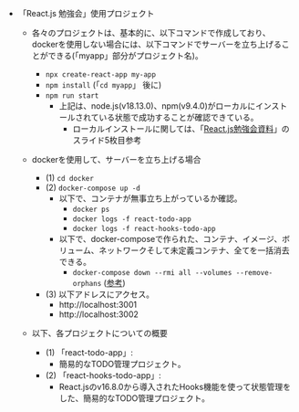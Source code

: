 - 「React.js 勉強会」使用プロジェクト
  - 各々のプロジェクトは、基本的に、以下コマンドで作成しており、dockerを使用しない場合には、以下コマンドでサーバーを立ち上げることができる(「myapp」部分がプロジェクト名)。
    - `npx create-react-app my-app`
    - `npm install` (「`cd myapp`」 後に)
    - `npm run start`
      - 上記は、node.js(v18.13.0)、npm(v9.4.0)がローカルにインストールされている状態で成功することが確認できている。
        - ローカルインストールに関しては、「[React.js勉強会資料](https://docs.google.com/presentation/d/1aaipbAdaS1ga9L95F-3KLSbKcHTlrF0f/edit?usp=sharing&ouid=108398918051945553684&rtpof=true&sd=true)」のスライド5枚目参考
  - dockerを使用して、サーバーを立ち上げる場合
    - (1) `cd docker`
    - (2) `docker-compose up -d`
      - 以下で、コンテナが無事立ち上がっているか確認。
        - `docker ps`
        - `docker logs -f react-todo-app`
        - `docker logs -f react-hooks-todo-app`
      - 以下で、docker-composeで作られた、コンテナ、イメージ、ボリューム、ネットワークそして未定義コンテナ、全てを一括消去できる。
        - `docker-compose down --rmi all --volumes --remove-orphans` ([参考](https://qiita.com/suin/items/19d65e191b96a0079417))
    - (3) 以下アドレスにアクセス。
      - http://localhost:3001
      - http://localhost:3002

  - 以下、各プロジェクトについての概要
    - (1) 「react-todo-app」:
      - 簡易的なTODO管理プロジェクト。
    - (2) 「react-hooks-todo-app」:
      - React.jsのv16.8.0から導入されたHooks機能を使って状態管理をした、簡易的なTODO管理プロジェクト。
